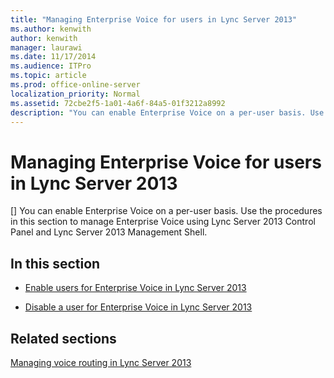 ```yaml
---
title: "Managing Enterprise Voice for users in Lync Server 2013"
ms.author: kenwith
author: kenwith
manager: laurawi
ms.date: 11/17/2014
ms.audience: ITPro
ms.topic: article
ms.prod: office-online-server
localization_priority: Normal
ms.assetid: 72cbe2f5-1a01-4a6f-84a5-01f3212a8992
description: "You can enable Enterprise Voice on a per-user basis. Use the procedures in this section to manage Enterprise Voice using Lync Server 2013 Control Panel and Lync Server 2013 Management Shell."
---
```


# Managing Enterprise Voice for users in Lync Server 2013
[]
You can enable Enterprise Voice on a per-user basis. Use the procedures in this section to manage Enterprise Voice using Lync Server 2013 Control Panel and Lync Server 2013 Management Shell.
  
## In this section

- [Enable users for Enterprise Voice in Lync Server 2013](enable-users-for-enterprise-voice.md)
    
- [Disable a user for Enterprise Voice in Lync Server 2013](disable-a-user-for-enterprise-voice.md)
    
## Related sections

[Managing voice routing in Lync Server 2013](managing-voice-routing.md)
  

